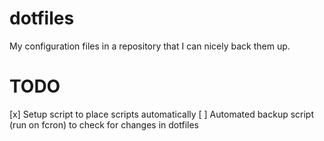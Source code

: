 # dotfiles

My configuration files in a repository that I can nicely back them up.

# TODO

[x] Setup script to place scripts automatically
[ ] Automated backup script (run on fcron) to check for changes in dotfiles
